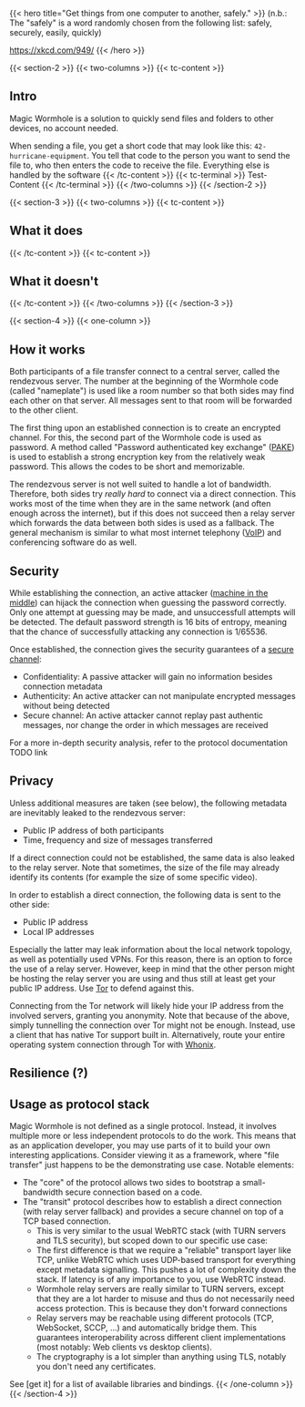 ---
---

{{< hero title="Get things from one computer to another, safely." >}}
(n.b.: The "safely" is a word randomly chosen from the following list: safely, securely, easily, quickly)

https://xkcd.com/949/
{{< /hero >}}

{{< section-2 >}}
{{< two-columns >}}
{{< tc-content >}}

## Intro

Magic Wormhole is a solution to quickly send files and folders to other devices, no account needed.

When sending a file, you get a short code that may look like this: `42-hurricane-equipment`. You tell that code to the person you want to send the file to, who then enters the code to receive the file. Everything else is handled by the software
{{< /tc-content >}}
{{< tc-terminal >}}
Test-Content
{{< /tc-terminal >}}
{{< /two-columns >}}
{{< /section-2 >}}

{{< section-3 >}}
{{< two-columns >}}
{{< tc-content >}}

## What it does

{{< /tc-content >}}
{{< tc-content >}}

## What it doesn't

{{< /tc-content >}}
{{< /two-columns >}}
{{< /section-3 >}}

{{< section-4 >}}
{{< one-column >}}

## How it works

Both participants of a file transfer connect to a central server, called the rendezvous server. The number at the beginning of the Wormhole code (called "nameplate") is used like a room number so that both sides may find each other on that server. All messages sent to that room will be forwarded to the other client.

The first thing upon an established connection is to create an encrypted channel. For this, the second part of the Wormhole code is used as password. A method called "Password authenticated key exchange" ([PAKE](https://en.wikipedia.org/wiki/Password-authenticated_key_agreement)) is used to establish a strong encryption key from the relatively weak password. This allows the codes to be short and memorizable.

The rendezvous server is not well suited to handle a lot of bandwidth. Therefore, both sides try _really hard_ to connect via a direct connection. This works most of the time when they are in the same network (and often enough across the internet), but if this does not succeed then a relay server which forwards the data between both sides is used as a fallback. The general mechanism is similar to what most internet telephony ([VoIP](https://en.wikipedia.org/wiki/Voice_over_IP)) and conferencing software do as well.

## Security

While establishing the connection, an active attacker ([machine in the middle](https://en.wikipedia.org/wiki/Man-in-the-middle_attack)) can hijack the connection when guessing the password correctly. Only one attempt at guessing may be made, and unsuccessfull attempts will be detected. The default password strength is 16 bits of entropy, meaning that the chance of successfully attacking any connection is 1/65536.

Once established, the connection gives the security guarantees of a [secure channel](https://en.wikipedia.org/wiki/Secure_channel):

- Confidentiality: A passive attacker will gain no information besides connection metadata
- Authenticity: An active attacker can not manipulate encrypted messages without being detected
- Secure channel: An active attacker cannot replay past authentic messages, nor change the order in which messages are received

For a more in-depth security analysis, refer to the protocol documentation TODO link

## Privacy

Unless additional measures are taken (see below), the following metadata are inevitably leaked to the rendezvous server:

- Public IP address of both participants
- Time, frequency and size of messages transferred

If a direct connection could not be established, the same data is also leaked to the relay server. Note that sometimes, the size of the file may already identify its contents (for example the size of some specific video).

In order to establish a direct connection, the following data is sent to the other side:

- Public IP address
- Local IP addresses

Especially the latter may leak information about the local network topology, as well as potentially used VPNs. For this reason, there is an option to force the use of a relay server. However, keep in mind that the other person might be hosting the relay server you are using and thus still at least get your public IP address. Use [Tor](https://torproject.org/) to defend against this.

Connecting from the Tor network will likely hide your IP address from the involved servers, granting you anonymity. Note that because of the above, simply tunnelling the connection over Tor might not be enough. Instead, use a client that has native Tor support built in. Alternatively, route your entire operating system connection through Tor with [Whonix](https://www.whonix.org/).

## Resilience (?)

## Usage as protocol stack

Magic Wormhole is not defined as a single protocol. Instead, it involves multiple more or less independent protocols to do the work. This means that as an application developer, you may use parts of it to build your own interesting applications. Consider viewing it as a framework, where "file transfer" just happens to be the demonstrating use case. Notable elements:

- The "core" of the protocol allows two sides to bootstrap a small-bandwidth secure connection based on a code.
- The "transit" protocol describes how to establish a direct connection (with relay server fallback) and provides a secure channel on top of a TCP based connection.
  - This is very similar to the usual WebRTC stack (with TURN servers and TLS security), but scoped down to our specific use case:
  - The first difference is that we require a "reliable" transport layer like TCP, unlike WebRTC which uses UDP-based transport for everything except metadata signalling. This pushes a lot of complexity down the stack. If latency is of any importance to you, use WebRTC instead.
  - Wormhole relay servers are really similar to TURN servers, except that they are a lot harder to misuse and thus do not necessarily need access protection. This is because they don't forward connections
  - Relay servers may be reachable using different protocols (TCP, WebSocket, SCCP, …) and automatically bridge them. This guarantees interoperability across different client implementations (most notably: Web clients vs desktop clients).
  - The cryptography is a lot simpler than anything using TLS, notably you don't need any certificates.

See [get it] for a list of available libraries and bindings.
{{< /one-column >}}
{{< /section-4 >}}

